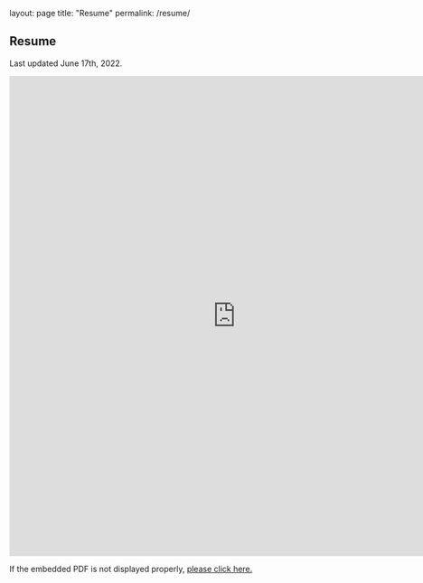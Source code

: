 layout: page
title: "Resume"
permalink: /resume/

## Resume
Last updated June 17th, 2022.

<embed src="https://ryanmburns93.github.io/pdf/Ryan_Burns_Resume_2022.pdf" width="800px" height="850px" />

If the embedded PDF is not displayed properly, <a href='pdf/Ryan_Burns_Resume_2022.pdf' target="_blank">please click here.</a>